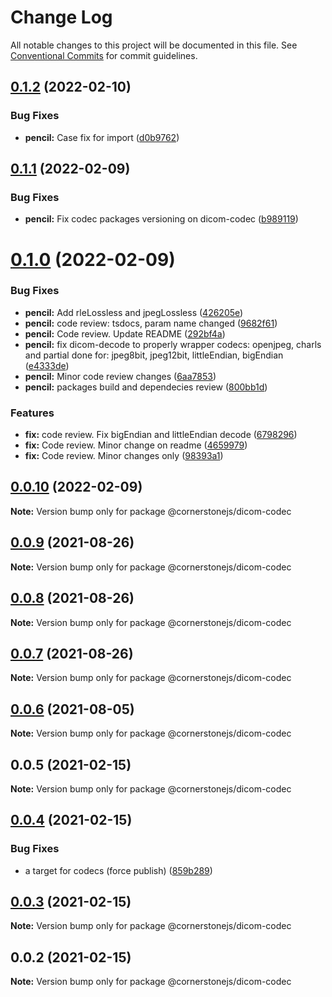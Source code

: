 # Change Log

All notable changes to this project will be documented in this file.
See [Conventional Commits](https://conventionalcommits.org) for commit guidelines.

## [0.1.2](https://github.com/cornerstonejs/codecs/compare/@cornerstonejs/dicom-codec@0.1.1...@cornerstonejs/dicom-codec@0.1.2) (2022-02-10)


### Bug Fixes

* **pencil:** Case fix for import ([d0b9762](https://github.com/cornerstonejs/codecs/commit/d0b9762796105c92cc874f893e05952836747aad))





## [0.1.1](https://github.com/cornerstonejs/codecs/compare/@cornerstonejs/dicom-codec@0.1.0...@cornerstonejs/dicom-codec@0.1.1) (2022-02-09)


### Bug Fixes

* **pencil:** Fix codec packages versioning on dicom-codec ([b989119](https://github.com/cornerstonejs/codecs/commit/b9891193a70505fc4856a4ef71d99c01f692e056))





# [0.1.0](https://github.com/cornerstonejs/codecs/compare/@cornerstonejs/dicom-codec@0.0.10...@cornerstonejs/dicom-codec@0.1.0) (2022-02-09)


### Bug Fixes

* **pencil:** Add rleLossless and jpegLossless ([426205e](https://github.com/cornerstonejs/codecs/commit/426205e7b4eaf41b5e2b4c5ed746b19f773cc6b5))
* **pencil:** code review: tsdocs, param name changed ([9682f61](https://github.com/cornerstonejs/codecs/commit/9682f6114b71d29a212ae243151f8bf89855ef00))
* **pencil:** Code review. Update README ([292bf4a](https://github.com/cornerstonejs/codecs/commit/292bf4a86232e84ac94501c71d03517e65188599))
* **pencil:** fix dicom-decode to properly wrapper codecs: openjpeg, charls and partial done for: jpeg8bit, jpeg12bit, littleEndian, bigEndian ([e4333de](https://github.com/cornerstonejs/codecs/commit/e4333ded24ed984a7541e2a00209425cd9e1bc93))
* **pencil:** Minor code review changes ([6aa7853](https://github.com/cornerstonejs/codecs/commit/6aa7853e72484deb0055abd567ed48c710179198))
* **pencil:** packages build and dependecies review ([800bb1d](https://github.com/cornerstonejs/codecs/commit/800bb1d56f61c5968416a7b20aa1799b1429a9df))


### Features

* **fix:** code review. Fix bigEndian and littleEndian decode ([6798296](https://github.com/cornerstonejs/codecs/commit/6798296d25ffd73f75f7d31088c6199ee8c596c3))
* **fix:** Code review. Minor change on readme ([4659979](https://github.com/cornerstonejs/codecs/commit/46599790e26a678b098b4cdec1ba0e6b572926aa))
* **fix:** Code review. Minor changes only ([98393a1](https://github.com/cornerstonejs/codecs/commit/98393a1e505d652df25b868564ff28111c2bae6a))





## [0.0.10](https://github.com/cornerstonejs/codecs/compare/@cornerstonejs/dicom-codec@0.0.9...@cornerstonejs/dicom-codec@0.0.10) (2022-02-09)

**Note:** Version bump only for package @cornerstonejs/dicom-codec





## [0.0.9](https://github.com/cornerstonejs/codecs/compare/@cornerstonejs/dicom-codec@0.0.8...@cornerstonejs/dicom-codec@0.0.9) (2021-08-26)

**Note:** Version bump only for package @cornerstonejs/dicom-codec





## [0.0.8](https://github.com/cornerstonejs/codecs/compare/@cornerstonejs/dicom-codec@0.0.7...@cornerstonejs/dicom-codec@0.0.8) (2021-08-26)

**Note:** Version bump only for package @cornerstonejs/dicom-codec





## [0.0.7](https://github.com/cornerstonejs/codecs/compare/@cornerstonejs/dicom-codec@0.0.6...@cornerstonejs/dicom-codec@0.0.7) (2021-08-26)

**Note:** Version bump only for package @cornerstonejs/dicom-codec





## [0.0.6](https://github.com/cornerstonejs/codecs/compare/@cornerstonejs/dicom-codec@0.0.5...@cornerstonejs/dicom-codec@0.0.6) (2021-08-05)

**Note:** Version bump only for package @cornerstonejs/dicom-codec





## 0.0.5 (2021-02-15)

**Note:** Version bump only for package @cornerstonejs/dicom-codec





## [0.0.4](https://github.com/PrecisionMetrics/codecs/compare/@cornerstonejs/dicom-codec@0.0.3...@cornerstonejs/dicom-codec@0.0.4) (2021-02-15)


### Bug Fixes

* a target for codecs (force publish) ([859b289](https://github.com/PrecisionMetrics/codecs/commit/859b2896340c3dfb85b96709e3e99a68162aa1e6))





## [0.0.3](https://github.com/PrecisionMetrics/codecs/compare/@cornerstonejs/dicom-codec@0.0.2...@cornerstonejs/dicom-codec@0.0.3) (2021-02-15)

**Note:** Version bump only for package @cornerstonejs/dicom-codec





## 0.0.2 (2021-02-15)

**Note:** Version bump only for package @cornerstonejs/dicom-codec
